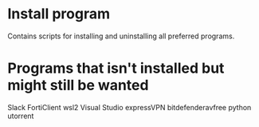 # Install program

Contains scripts for installing and uninstalling all preferred programs.

# Programs that isn't installed but might still be wanted
 Slack
 FortiClient
 wsl2
 Visual Studio
 expressVPN
 bitdefenderavfree
 python
 utorrent
